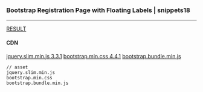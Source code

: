 ### Bootstrap Registration Page with Floating Labels | snippets18
---



[RESULT](https://jsfiddle.net/StartBootstrap/1nu8g6e5/)

#### CDN
[jquery.slim.min.js 3.3.1](https://code.jquery.com/jquery-3.3.1.slim.min.js)
[bootstrap.min.css 4.4.1](https://maxcdn.bootstrapcdn.com/bootstrap/4.4.1/css/bootstrap.min.css)
[bootstrap.bundle.min.js](https://cdnjs.cloudflare.com/ajax/libs/twitter-bootstrap/5.0.0-alpha1/js/bootstrap.bundle.min.js)






```
// asset
jquery.slim.min.js
bootstrap.min.css
bootstrap.bundle.min.js
```




```
```

